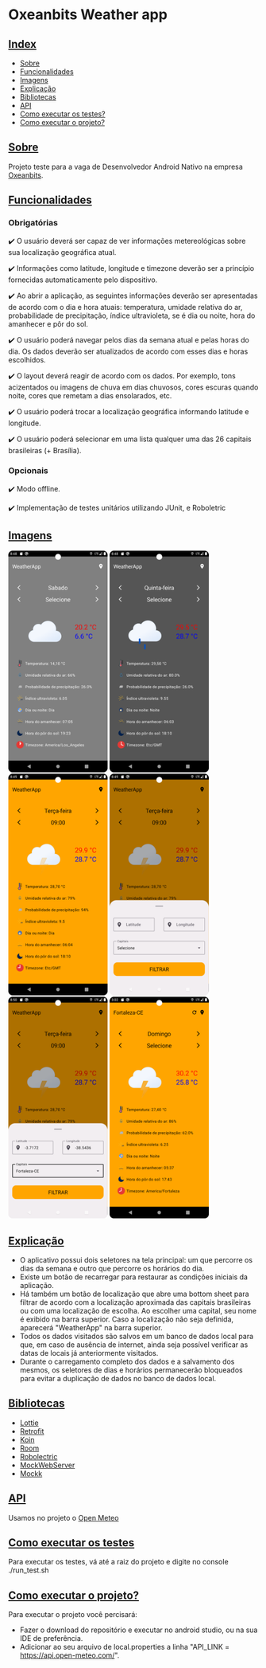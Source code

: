 # Oxeanbits Weather app

## [Index](#index)

- [Sobre](#sobre)
- [Funcionalidades](#funcionalidades)
- [Imagens](#imagens)
- [Explicação](#explicação)
- [Bibliotecas](#bibliotecas)
- [API](#api)
- [Como executar os testes?](#como-executar-os-testes)
- [Como executar o projeto?](#como-executar-o-projeto)

## [Sobre](#index)

Projeto teste para a vaga de Desenvolvedor Android Nativo na empresa [Oxeanbits](https://www.oxeanbits.com/).

## [Funcionalidades](#index)

### Obrigatórias

✔️ O usuário deverá ser capaz de ver informações metereológicas sobre sua localização geográfica atual.

✔️ Informações como latitude, longitude e timezone deverão ser a princípio fornecidas automaticamente pelo dispositivo.

✔️ Ao abrir a aplicação, as seguintes informações deverão ser apresentadas de acordo com o dia e hora atuais: temperatura, umidade relativa do ar, probabilidade de precipitação, índice ultravioleta, se é dia ou noite, hora do amanhecer e pôr do sol.

✔️ O usuário poderá navegar pelos dias da semana atual e pelas horas do dia. Os dados deverão ser atualizados de acordo com esses dias e horas escolhidos.

✔️ O layout deverá reagir de acordo com os dados. Por exemplo, tons acizentados ou imagens de chuva em dias chuvosos, cores escuras quando noite, cores que remetam a dias ensolarados, etc.

✔️ O usuário poderá trocar a localização geográfica informando latitude e longitude.

✔️ O usuário poderá selecionar em uma lista qualquer uma das 26 capitais brasileiras (+ Brasília).

### Opcionais

✔️ Modo offline.

✔️ Implementação de testes unitários utilizando JUnit, e Roboletric

## [Imagens](#index)

<img src="images/img1.png" width="200"> <img src="images/img2.png" width="200"> <img src="images/img3.png" width="200">
<img src="images/img4.png" width="200"> <img src="images/img5.png" width="200"> <img src="images/img6.png" width="200">

## [Explicação](#index)

- O aplicativo possui dois seletores na tela principal: um que percorre os dias da semana e outro que percorre os horários do dia.
- Existe um botão de recarregar para restaurar as condições iniciais da aplicação.
- Há também um botão de localização que abre uma bottom sheet para filtrar de acordo com a localização aproximada das capitais brasileiras ou com uma localização de escolha. Ao escolher uma capital, seu nome é exibido na barra superior. Caso a localização não seja definida, aparecerá "WeatherApp" na barra superior.
- Todos os dados visitados são salvos em um banco de dados local para que, em caso de ausência de internet, ainda seja possível verificar as datas de locais já anteriormente visitados.
- Durante o carregamento completo dos dados e a salvamento dos mesmos, os seletores de dias e horários permanecerão bloqueados para evitar a duplicação de dados no banco de dados local.

## [Bibliotecas](#index)

- [Lottie](https://github.com/airbnb/lottie)
- [Retrofit](https://github.com/square/retrofit)
- [Koin](https://insert-koin.io/)
- [Room](https://developer.android.com/training/data-storage/room?hl=pt-br)
- [Robolectric](https://github.com/robolectric/robolectric)
- [MockWebServer](https://github.com/square/okhttp/tree/master/mockwebserver)
- [Mockk](https://mockk.io/)


## [API](#index)

Usamos no projeto o [Open Meteo](https://open-meteo.com/)

## [Como executar os testes](#index)

Para executar os testes, vá até a raiz do projeto e digite no console ./run_test.sh

## [Como executar o projeto?](#index)

Para executar o projeto você percisará:

- Fazer o download do repositório e executar no android studio,
ou na sua IDE de preferência. 
- Adicionar ao seu arquivo de local.properties a linha "API_LINK = https://api.open-meteo.com/".
